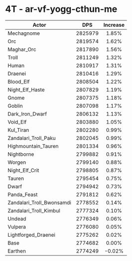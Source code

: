 # 4T - ar-vf-yogg-cthun-me
| Actor | DPS | Increase |
|---|:---:|:---:|
|Mechagnome|2825979|1.85%|
|Orc|2819574|1.62%|
|Maghar_Orc|2817890|1.56%|
|Troll|2811249|1.32%|
|Human|2810917|1.31%|
|Draenei|2810416|1.29%|
|Blood_Elf|2808504|1.22%|
|Night_Elf_Haste|2807829|1.19%|
|Gnome|2807375|1.18%|
|Goblin|2807098|1.17%|
|Dark_Iron_Dwarf|2806132|1.13%|
|Void_Elf|2803880|1.05%|
|Kul_Tiran|2802280|0.99%|
|Zandalari_Troll_Paku|2802045|0.99%|
|Highmountain_Tauren|2801334|0.96%|
|Nightborne|2799882|0.91%|
|Worgen|2799140|0.88%|
|Night_Elf_Crit|2798805|0.87%|
|Tauren|2795454|0.75%|
|Dwarf|2794942|0.73%|
|Panda_Feast|2791812|0.62%|
|Zandalari_Troll_Bwonsamdi|2778552|0.14%|
|Zandalari_Troll_Kimbul|2777324|0.10%|
|Undead|2776349|0.06%|
|Vulpera|2776080|0.05%|
|Lightforged_Draenei|2775262|0.02%|
|Base|2774682|0.00%|
|Earthen|2774249|-0.02%|
